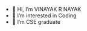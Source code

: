- 👋 Hi, I’m VINAYAK R NAYAK
- 👀 I’m interested in Coding
- 🌱 I’m CSE graduate


<!---
Vinayak511-Nayak/Vinayak511-Nayak is a ✨ special ✨ repository because its `README.md` (this file) appears on your GitHub profile.
You can click the Preview link to take a look at your changes.
--->
